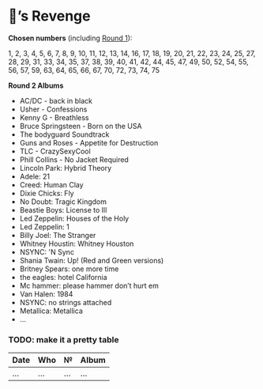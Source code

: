 # 🦉’s Revenge

**Chosen numbers** (including [Round 1](I.md)): 

1, 2, 3, 4, 5, 6, 7, 8, 9, 10, 11, 12, 13, 14, 16, 17, 18, 19, 20, 21, 22, 23, 24, 25, 27, 28, 29, 31, 33, 34, 35, 37, 38, 39, 40, 41, 42, 44, 45, 47, 49, 50, 52, 54, 55, 56, 57, 59, 63, 64, 65, 66, 67, 70, 72, 73, 74, 75

**Round 2 Albums**

* AC/DC - back in black
* Usher - Confessions
* Kenny G - Breathless
* Bruce Springsteen - Born on the USA
* The bodyguard Soundtrack
* Guns and Roses - Appetite for Destruction
* TLC - CrazySexyCool
* Phill Collins - No Jacket Required
* Lincoln Park: Hybrid Theory
* Adele: 21
* Creed: Human Clay
* Dixie Chicks: Fly
* No Doubt: Tragic Kingdom
* Beastie Boys: License to Ill
* Led Zeppelin: Houses of the Holy
* Led Zeppelin: 1
* Billy Joel: The Stranger
* Whitney Houstin: Whitney Houston
* NSYNC: 'N Sync
* Shania Twain: Up! (Red and Green versions)
* Britney Spears: one more time
* the eagles: hotel California
* Mc hammer: please hammer don’t hurt em
* Van Halen: 1984
* NSYNC: no strings attached 
* Metallica: Metallica
* …

### TODO: make it a pretty table

Date|Who|№|Album
----|---|-|-----
…|…|…|…
